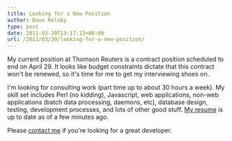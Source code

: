 ```yaml
---
title: Looking for a New Position
author: Dave Rolsky
type: post
date: 2011-03-30T13:17:13+00:00
url: /2011/03/30/looking-for-a-new-position/
---
```

My current position at Thomson Reuters is a contract position scheduled to end on April 29. It looks like budget constraints dictate that this contract won't be renewed, so it's time for me to get my interviewing shoes on.

I'm looking for consulting work (part time up to about 30 hours a week). My skill set includes Perl (no kidding), Javascript, web applications, non-web applications (batch data processing, daemons, etc), database design, testing, development processes, and lots of other good stuff. [My resume][1] is up to date as of a few minutes ago.

Please [contact me][2] if you're looking for a great developer.

 [1]: http://www.houseabsolute.com/resume.html
 [2]: mailto:dave@houseabsolute.com
